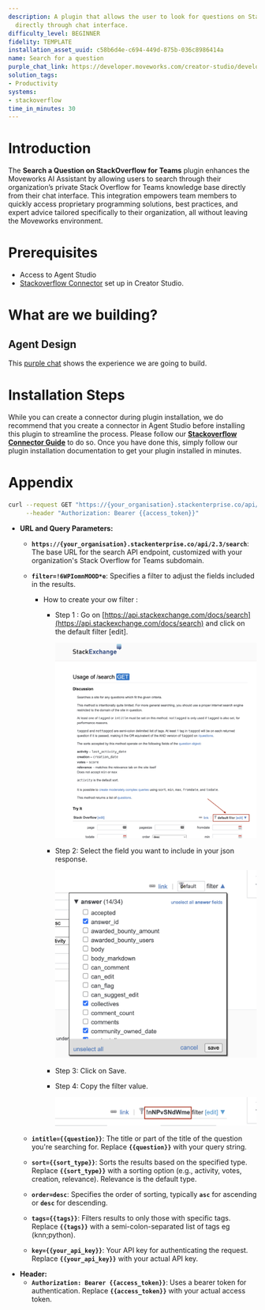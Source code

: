 ```yaml
---
description: A plugin that allows the user to look for questions on Stack overflow
  directly through chat interface.
difficulty_level: BEGINNER
fidelity: TEMPLATE
installation_asset_uuid: c58b6d4e-c694-449d-875b-036c8986414a
name: Search for a question
purple_chat_link: https://developer.moveworks.com/creator-studio/developer-tools/purple-chat?conversation=%7B%22startTimestamp%22%3A%2211%3A43%2BAM%22%2C%22messages%22%3A%5B%7B%22parts%22%3A%5B%7B%22richText%22%3A%22search+for+%5C%22duplicate+records%5C%22+on+stackoverflow%22%7D%5D%2C%22role%22%3A%22user%22%7D%2C%7B%22parts%22%3A%5B%7B%22richText%22%3A%22%3Cp%3EI%27m+currently+searching+for+information+on+%3Cstrong%3E%5C%22duplicate+records%5C%22%3C%2Fstrong%3E+on+Stack+Overflow.%26nbsp%3B%3C%2Fp%3E%22%7D%2C%7B%22reasoningSteps%22%3A%5B%7B%22richText%22%3A%22%3Cp%3EThis+process+is+ongoing%2C+and+I%27ll+update+you+once+I+have+the+results.%3C%2Fp%3E%22%2C%22status%22%3A%22pending%22%7D%5D%7D%5D%2C%22role%22%3A%22assistant%22%7D%2C%7B%22parts%22%3A%5B%7B%22richText%22%3A%22%3Cp%3EHere+are+some+solutions+related+to+handling+%3Cstrong%3Eduplicate+records%3C%2Fstrong%3E%3A+%3Cbr%3E%5Cn1.+%3Cstrong%3EHow+to+Delete+Duplicate+Records+in+a+SQL+Table%3C%2Fstrong%3E%3A+If+you+need+to+remove+duplicate+records+while+keeping+only+one+instance+of+each%2C+you+can+refer+to+this+%3Ca+href%3D%5C%22%23%5C%22+target%3D%5C%22_blank%5C%22%3EStack+Overflow+question%3C%2Fa%3E+for+guidance.%3Cbr%3E%5Cn%3Cbr%3E%5Cn+2.+%3Cstrong%3EHow+to+Write+a+SQL+Query+to+Find+Duplicate+Records+in+a+Table%3C%2Fstrong%3E%3A+If+you+want+to+identify+duplicate+entries+based+on+a+specific+column%2C+such+as+the+email+column%2C+you+can+check+out+this+%3Ca+href%3D%5C%22%23%5C%22+target%3D%5C%22_blank%5C%22%3EStack+Overflow+question%3C%2Fa%3E+for+a+detailed+explanation.%26nbsp%3B%3C%2Fp%3E%5Cn%3Cp%3E%3Cbr%3E%3C%2Fp%3E%5Cn%3Cp%3EAdditionally%2C+I+can+access+more+information+on+these+questions+if+needed.+Let+me+know+if+you+need+further+assistance%21%3C%2Fp%3E%22%7D%5D%2C%22role%22%3A%22assistant%22%7D%5D%7D
solution_tags:
- Productivity
systems:
- stackoverflow
time_in_minutes: 30
---
```


# **Introduction**

The **Search a Question on StackOverflow for Teams** plugin enhances the Moveworks AI Assistant by allowing users to search through their organization’s private Stack Overflow for Teams knowledge base directly from their chat interface. This integration empowers team members to quickly access proprietary programming solutions, best practices, and expert advice tailored specifically to their organization, all without leaving the Moveworks environment.

# Prerequisites

- Access to Agent Studio
- [Stackoverflow Connector](https://developer.moveworks.com/creator-studio/resources/connector/?id=stackoverflow) set up in Creator Studio.

# What are we building?

## Agent Design

This [purple chat](https://developer.moveworks.com/creator-studio/developer-tools/purple-chat?conversation=%7B%22startTimestamp%22%3A%2211%3A43%2BAM%22%2C%22messages%22%3A%5B%7B%22parts%22%3A%5B%7B%22richText%22%3A%22search+for+%5C%22duplicate+records%5C%22+on+stackoverflow%22%7D%5D%2C%22role%22%3A%22user%22%7D%2C%7B%22parts%22%3A%5B%7B%22richText%22%3A%22%3Cp%3EI%27m+currently+searching+for+information+on+%3Cstrong%3E%5C%22duplicate+records%5C%22%3C%2Fstrong%3E+on+Stack+Overflow.%26nbsp%3B%3C%2Fp%3E%22%7D%2C%7B%22reasoningSteps%22%3A%5B%7B%22richText%22%3A%22%3Cp%3EThis+process+is+ongoing%2C+and+I%27ll+update+you+once+I+have+the+results.%3C%2Fp%3E%22%2C%22status%22%3A%22pending%22%7D%5D%7D%5D%2C%22role%22%3A%22assistant%22%7D%2C%7B%22parts%22%3A%5B%7B%22richText%22%3A%22%3Cp%3EHere+are+some+solutions+related+to+handling+%3Cstrong%3Eduplicate+records%3C%2Fstrong%3E%3A+%3Cbr%3E%5Cn1.+%3Cstrong%3EHow+to+Delete+Duplicate+Records+in+a+SQL+Table%3C%2Fstrong%3E%3A+If+you+need+to+remove+duplicate+records+while+keeping+only+one+instance+of+each%2C+you+can+refer+to+this+%3Ca+href%3D%5C%22%23%5C%22+target%3D%5C%22_blank%5C%22%3EStack+Overflow+question%3C%2Fa%3E+for+guidance.%3Cbr%3E%5Cn%3Cbr%3E%5Cn+2.+%3Cstrong%3EHow+to+Write+a+SQL+Query+to+Find+Duplicate+Records+in+a+Table%3C%2Fstrong%3E%3A+If+you+want+to+identify+duplicate+entries+based+on+a+specific+column%2C+such+as+the+email+column%2C+you+can+check+out+this+%3Ca+href%3D%5C%22%23%5C%22+target%3D%5C%22_blank%5C%22%3EStack+Overflow+question%3C%2Fa%3E+for+a+detailed+explanation.%26nbsp%3B%3C%2Fp%3E%5Cn%3Cp%3E%3Cbr%3E%3C%2Fp%3E%5Cn%3Cp%3EAdditionally%2C+I+can+access+more+information+on+these+questions+if+needed.+Let+me+know+if+you+need+further+assistance%21%3C%2Fp%3E%22%7D%5D%2C%22role%22%3A%22assistant%22%7D%5D%7D) shows the experience we are going to build.

# Installation Steps

While you can create a connector during plugin installation, we do recommend that you create a connector in Agent Studio before installing this plugin to streamline the process. Please follow our [**Stackoverflow Connector Guide**](https://developer.moveworks.com/creator-studio/resources/connector/?id=stackoverflow) to do so. Once you have done this, simply follow our plugin installation documentation to get your plugin installed in minutes.

# Appendix

```bash
curl --request GET "https://{your_organisation}.stackenterprise.co/api/2.3/search?filter=!6WPIomnMOOD*e&intitle={{question}}&sort={{sort_type}}&order={{desc}}&tags={{tags}}&key={{your_api_key}}" \
     --header "Authorization: Bearer {{access_token}}"
```

- **URL and Query Parameters:**
    - **`https://{your_organisation}.stackenterprise.co/api/2.3/search`**: The base URL for the search API endpoint, customized with your organization's Stack Overflow for Teams subdomain.
    - **`filter=!6WPIomnMOOD*e`**: Specifies a filter to adjust the fields included in the results.
        - How to create your ow filter :
            - Step 1 : Go on [https://api.stackexchange.com/docs/search](https://api.stackexchange.com/docs/search) and click on the default filter [edit].
                
                ![image.png](Search%20for%20a%20question%201d2588d8909f80539f43db80a636d7a7/image.png)
                
            - Step 2: Select the field you want to include in your json response.
                
                ![image.png](Search%20for%20a%20question%201d2588d8909f80539f43db80a636d7a7/image%201.png)
                
            - Step 3: Click on Save.
            - Step 4: Copy the filter value.
                
                ![image.png](Search%20for%20a%20question%201d2588d8909f80539f43db80a636d7a7/image%202.png)
                
            
    - **`intitle={{question}}`**: The title or part of the title of the question you're searching for. Replace **`{{question}}`** with your query string.
    - **`sort={{sort_type}}`**: Sorts the results based on the specified type. Replace **`{{sort_type}}`** with a sorting option (e.g., activity, votes, creation, relevance).
    Relevance is the default type.
    - **`order=desc`**: Specifies the order of sorting, typically **`asc`** for ascending or **`desc`** for descending.
    - **`tags={{tags}}`**: Filters results to only those with specific tags. Replace **`{{tags}}`** with a semi-colon-separated list of tags eg (knn;python).
    - **`key={{your_api_key}}`**: Your API key for authenticating the request. Replace **`{{your_api_key}}`** with your actual API key.
- **Header:**
    - **`Authorization: Bearer {{access_token}}`**: Uses a bearer token for authentication. Replace **`{{access_token}}`** with your actual access token.